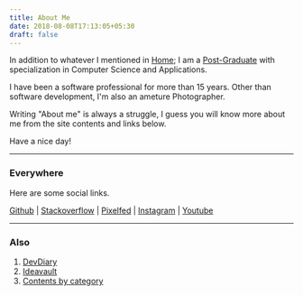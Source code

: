 ```yaml
---
title: About Me
date: 2018-08-08T17:13:05+05:30
draft: false
---
```


In addition to whatever I mentioned in [Home](/); I am a [Post-Graduate](https://en.wikipedia.org/wiki/Postgraduate_education) with specialization in Computer Science and Applications. 


I have been a software professional for more than 15 years. Other than software development, I'm also an ameture Photographer.

Writing "About me" is always a struggle, I guess you will know more about me from the site contents and links below.

Have a nice day!


---

### Everywhere

Here are some social links. 

[Github](https://github.com/palaniraja) | [Stackoverflow](https://stackoverflow.com/users/240255/palaniraja)  | [Pixelfed](https://pixelfed.social/palaniraja)  | [Instagram](http://instagram.com/palaniraja) | [Youtube](https://www.youtube.com/@palani_raja) 


---

### Also


 1. [DevDiary](http://palaniraja.github.io/devdiary)
 2. [Ideavault](https://github.com/palaniraja/ideavault)
 3. [Contents by category](/categories/)


